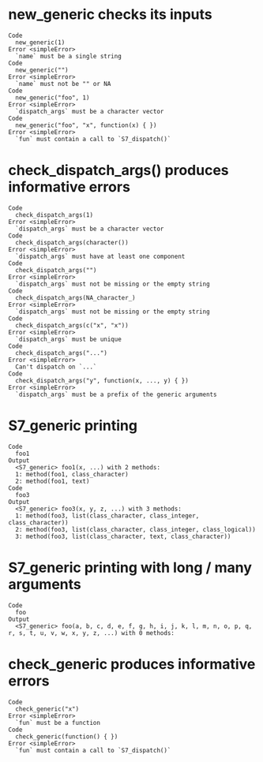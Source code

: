 # new_generic checks its inputs

    Code
      new_generic(1)
    Error <simpleError>
      `name` must be a single string
    Code
      new_generic("")
    Error <simpleError>
      `name` must not be "" or NA
    Code
      new_generic("foo", 1)
    Error <simpleError>
      `dispatch_args` must be a character vector
    Code
      new_generic("foo", "x", function(x) { })
    Error <simpleError>
      `fun` must contain a call to `S7_dispatch()`

# check_dispatch_args() produces informative errors

    Code
      check_dispatch_args(1)
    Error <simpleError>
      `dispatch_args` must be a character vector
    Code
      check_dispatch_args(character())
    Error <simpleError>
      `dispatch_args` must have at least one component
    Code
      check_dispatch_args("")
    Error <simpleError>
      `dispatch_args` must not be missing or the empty string
    Code
      check_dispatch_args(NA_character_)
    Error <simpleError>
      `dispatch_args` must not be missing or the empty string
    Code
      check_dispatch_args(c("x", "x"))
    Error <simpleError>
      `dispatch_args` must be unique
    Code
      check_dispatch_args("...")
    Error <simpleError>
      Can't dispatch on `...`
    Code
      check_dispatch_args("y", function(x, ..., y) { })
    Error <simpleError>
      `dispatch_args` must be a prefix of the generic arguments

# S7_generic printing

    Code
      foo1
    Output
      <S7_generic> foo1(x, ...) with 2 methods:
      1: method(foo1, class_character)
      2: method(foo1, text)
    Code
      foo3
    Output
      <S7_generic> foo3(x, y, z, ...) with 3 methods:
      1: method(foo3, list(class_character, class_integer, class_character))
      2: method(foo3, list(class_character, class_integer, class_logical))
      3: method(foo3, list(class_character, text, class_character))

# S7_generic printing with long / many arguments

    Code
      foo
    Output
      <S7_generic> foo(a, b, c, d, e, f, g, h, i, j, k, l, m, n, o, p, q, r, s, t, u, v, w, x, y, z, ...) with 0 methods:

# check_generic produces informative errors

    Code
      check_generic("x")
    Error <simpleError>
      `fun` must be a function
    Code
      check_generic(function() { })
    Error <simpleError>
      `fun` must contain a call to `S7_dispatch()`

